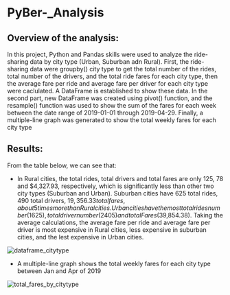 # PyBer-_Analysis
## Overview of the analysis:
  In this project, Python and Pandas skills were used to analyze the ride-sharing data by city type (Urban, Suburban adn Rural). First, the ride-sharing data were groupby() city type to get the total number of the rides, total number of the drivers, and the total ride fares for each city type, then the average fare per ride and average fare per driver for each city type were caclulated. A DataFrame is established to show these data. In the second part, new DataFrame was created using pivot() function, and the resample() function was used to show the sum of the fares for each week between the date range of 2019-01-01 through 2019-04-29. Finally, a multiple-line graph was generated to show the total weekly fares for each city type 

## Results:
  From the table below, we can see that:
  - In Rural cities, the total rides, total drivers and total fares are only 125, 78 and $4,327.93, respectively, which is significantly less than other two city types (Suburban and Urban). Suburban cities have 625 total rides, 490 total drivers, $19,356.33 total fares, about 5 times more than Rural cities. Urban cities have the most total rides number(1625), total driver number(2405) and total Fares($39,854.38). Taking the average calculations, the average fare per ride and average fare per driver is most expensive in Rural cities, less expensive in suburban cities, and the lest expensive in Urban cities. 



![dataframe_citytype](https://user-images.githubusercontent.com/90361056/138576490-28ffb491-08ae-4901-904d-5ce128bd5837.PNG)


- A multiple-line graph shows the total weekly fares for each city type between Jan and Apr of 2019

![total_fares_by_citytype](https://user-images.githubusercontent.com/90361056/138577886-fc7b61fc-3c34-4e58-ab50-b9d0e938805d.png)

